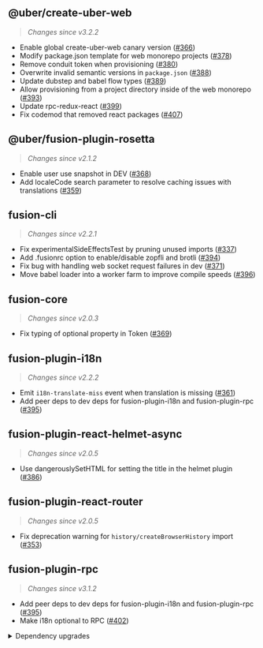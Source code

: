 ## @uber/create-uber-web
> *Changes since v3.2.2*

 - Enable global create-uber-web canary version ([#366](https://github.com/uber/fusionjs/pull/366))
 - Modify package.json template for web monorepo projects ([#378](https://github.com/uber/fusionjs/pull/378))
 - Remove conduit token when provisioning ([#380](https://github.com/uber/fusionjs/pull/380))
 - Overwrite invalid semantic versions in `package.json` ([#388](https://github.com/uber/fusionjs/pull/388))
 - Update dubstep and babel flow types ([#389](https://github.com/uber/fusionjs/pull/389))
 - Allow provisioning from a project directory inside of the web monorepo ([#393](https://github.com/uber/fusionjs/pull/393))
 - Update rpc-redux-react ([#399](https://github.com/uber/fusionjs/pull/399))
 - Fix codemod that removed react packages ([#407](https://github.com/uber/fusionjs/pull/407))

## @uber/fusion-plugin-rosetta
> *Changes since v2.1.2*

 - Enable user use snapshot in DEV ([#368](https://github.com/uber/fusionjs/pull/368))
- Add localeCode search parameter to resolve caching issues with translations ([#359](https://github.com/uber/fusionjs/pull/359))

## fusion-cli
> *Changes since v2.2.1*

 - Fix experimentalSideEffectsTest by pruning unused imports ([#337](https://github.com/uber/fusionjs/pull/337))
 - Add .fusionrc option to enable/disable zopfli and brotli ([#394](https://github.com/uber/fusionjs/pull/394))
 - Fix bug with handling web socket request failures in dev ([#371](https://github.com/uber/fusionjs/pull/371))
 - Move babel loader into a worker farm to improve compile speeds ([#396](https://github.com/uber/fusionjs/pull/396))

## fusion-core
> *Changes since v2.0.3*

 - Fix typing of optional property in Token ([#369](https://github.com/uber/fusionjs/pull/369))

## fusion-plugin-i18n
> *Changes since v2.2.2*

 - Emit `i18n-translate-miss` event when translation is missing ([#361](https://github.com/uber/fusionjs/pull/361))
 - Add peer deps to dev deps for fusion-plugin-i18n and fusion-plugin-rpc ([#395](https://github.com/uber/fusionjs/pull/395))

## fusion-plugin-react-helmet-async
> *Changes since v2.0.5*

 - Use dangerouslySetHTML for setting the title in the helmet plugin ([#386](https://github.com/uber/fusionjs/pull/386))

## fusion-plugin-react-router
> *Changes since v2.0.5*

 - Fix deprecation warning for `history/createBrowserHistory` import ([#353](https://github.com/uber/fusionjs/pull/353))

## fusion-plugin-rpc
> *Changes since v3.1.2*

 - Add peer deps to dev deps for fusion-plugin-i18n and fusion-plugin-rpc ([#395](https://github.com/uber/fusionjs/pull/395))
 - Make i18n optional to RPC ([#402](https://github.com/uber/fusionjs/pull/402))

<details>
<summary>Dependency upgrades</summary>

## Packages with updated dependencies

 * @uber/fusion-metrics
 * @uber/fusion-plugin-auth-headers
 * @uber/fusion-plugin-bedrock-compat
 * @uber/fusion-plugin-error-handling
 * @uber/fusion-plugin-feature-toggles
 * @uber/fusion-plugin-feature-toggles-react
 * @uber/fusion-plugin-google-analytics
 * @uber/fusion-plugin-google-analytics-react
 * @uber/fusion-plugin-graphql-logging-middleware
 * @uber/fusion-plugin-graphql-metrics
 * @uber/fusion-plugin-heatpipe
 * @uber/fusion-plugin-initial-state-compat
 * @uber/fusion-plugin-logtron-react
 * @uber/fusion-plugin-m3
 * @uber/fusion-plugin-m3-react
 * @uber/fusion-plugin-magellan
 * @uber/fusion-plugin-page-skeleton-compat
 * @uber/fusion-plugin-proxy-compat
 * @uber/fusion-plugin-secrets
 * @uber/fusion-plugin-secure-headers
 * @uber/fusion-plugin-tchannel
 * @uber/fusion-plugin-tealium-react
 * @uber/fusion-plugin-tracer
 * @uber/fusion-plugin-universal-logger-compat
 * @uber/fusion-plugin-universal-m3-compat
 * fusion-plugin-apollo
 * fusion-plugin-browser-performance-emitter
 * fusion-plugin-connected-react-router
 * fusion-plugin-error-handling
 * fusion-plugin-http-handler
 * fusion-plugin-i18n-react
 * fusion-plugin-jwt
 * fusion-plugin-node-performance-emitter
 * fusion-plugin-rpc-redux-react
 * fusion-plugin-service-worker
 * fusion-plugin-styletron-react
 * fusion-plugin-universal-events
 * fusion-plugin-universal-events-react
 * fusion-plugin-universal-logger
 * fusion-plugin-web-app-manifest
 * fusion-tokens
</details>
